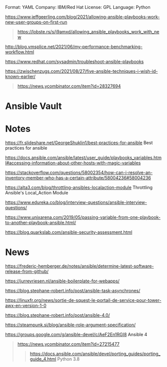 Format: YAML
Company: IBM/Red Hat
License: GPL
Language: Python

https://www.jeffgeerling.com/blog/2021/allowing-ansible-playbooks-work-new-user-groups-on-first-run
> https://lobste.rs/s/j9amxd/allowing_ansible_playbooks_work_with_new

http://blog.vmsplice.net/2021/06/my-performance-benchmarking-workflow.html

https://www.redhat.com/sysadmin/troubleshoot-ansible-playbooks

https://zwischenzugs.com/2021/08/27/five-ansible-techniques-i-wish-id-known-earlier/
> https://news.ycombinator.com/item?id=28327694

# Ansible Vault

# Notes

https://fr.slideshare.net/GeorgeShuklin1/best-practices-for-ansible Best practices for ansible

https://docs.ansible.com/ansible/latest/user_guide/playbooks_variables.html#accessing-information-about-other-hosts-with-magic-variables

https://stackoverflow.com/questions/58002354/how-can-i-resolve-an-inventory-member-who-has-a-certain-attribute/58004236#58004236

https://alta3.com/blog/throttling-ansibles-localaction-module Throttling Ansible's Local_Action Module

https://www.edureka.co/blog/interview-questions/ansible-interview-questions/

https://www.unixarena.com/2019/05/passing-variable-from-one-playbook-to-another-playbook-ansible.html/

https://blog.quarkslab.com/ansible-security-assessment.html

# News
https://frederic-hemberger.de/notes/ansible/determine-latest-software-release-from-github/

https://jurrevriesen.nl/ansible-boilerplate-for-webapps/

https://blog.stephane-robert.info/post/ansible-task-asynchrones/

https://linuxfr.org/news/sortie-de-squest-le-portail-de-service-pour-tower-awx-en-version-1-0

https://blog.stephane-robert.info/post/ansible-4.0/

https://steampunk.si/blog/ansible-role-argument-specification/

https://groups.google.com/g/ansible-devel/c/AeF2En1RGI8 Ansible 4
> https://news.ycombinator.com/item?id=27215477
> > https://docs.ansible.com/ansible/devel/porting_guides/porting_guide_4.html Python 3.8